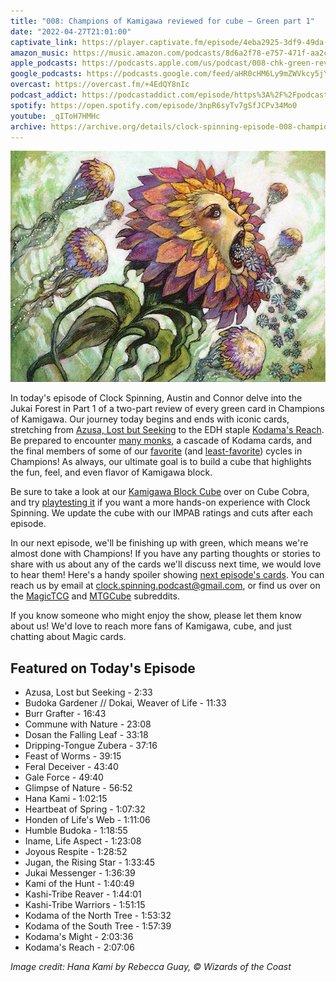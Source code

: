 ```yaml
---
title: "008: Champions of Kamigawa reviewed for cube — Green part 1"
date: "2022-04-27T21:01:00"
captivate_link: https://player.captivate.fm/episode/4eba2925-3df9-49da-968d-908eb92e7402/
amazon_music: https://music.amazon.com/podcasts/8d6a2f78-e757-471f-aa2c-47afe84c72db/episodes/bda1136a-83d3-4b90-af7f-a3613de6e19d/clock-spinning-008-chk-green-review-part-1-champions-of-kamigawa
apple_podcasts: https://podcasts.apple.com/us/podcast/008-chk-green-review-part-1-champions-of-kamigawa/id1611106302?i=1000558927679
google_podcasts: https://podcasts.google.com/feed/aHR0cHM6Ly9mZWVkcy5jYXB0aXZhdGUuZm0vY2xvY2stc3Bpbm5pbmcv/episode/NGViYTI5MjUtM2RmOS00OWRhLTk2OGQtOTA4ZWI5MmU3NDAy?sa=X&ved=0CAUQkfYCahcKEwjQz5r937X3AhUAAAAAHQAAAAAQAQ
overcast: https://overcast.fm/+4EdQY8nIc
podcast_addict: https://podcastaddict.com/episode/https%3A%2F%2Fpodcasts.captivate.fm%2Fmedia%2F3ea63521-a9b7-4b50-bdbd-84d19e80ef26%2FClock-20Spinning-20Episode-20008-20-20Champions-20of-20Kamigawa.mp3&podcastId=3861161
spotify: https://open.spotify.com/episode/3npR6syTv7gSfJCPv34Mo0
youtube: _qIToH7HMHc
archive: https://archive.org/details/clock-spinning-episode-008-champions-of-kamigawa-green-part-1
---
```


![Hana Kami](./mma-147-hana-kami.jpg)

In today's episode of Clock Spinning, Austin and Connor delve into the Jukai Forest in Part 1 of a two-part review of every green card in Champions of Kamigawa. Our journey today begins and ends with iconic cards, stretching from [Azusa, Lost but Seeking](https://scryfall.com/card/chk/201/azusa-lost-but-seeking) to the EDH staple [Kodama's Reach](https://scryfall.com/card/chk/225/kodamas-reach). Be prepared to encounter [many monks](https://scryfall.com/search?as=grid&order=name&q=type%3Amonk+color%3DG+set%3Achk), a cascade of Kodama cards, and the final members of some of our [favorite](https://scryfall.com/card/chk/213/honden-of-lifes-web) (and [least-favorite](https://scryfall.com/card/chk/208/feral-deceiver)) cycles in Champions! As always, our ultimate goal is to build a cube that highlights the fun, feel, and even flavor of Kamigawa block.

Be sure to take a look at our [Kamigawa Block Cube](https://cubecobra.com/cube/overview/clock-spinning-chk) over on Cube Cobra, and try [playtesting it](https://cubecobra.com/cube/playtest/clock-spinning-chk) if you want a more hands-on experience with Clock Spinning. We update the cube with our IMPAB ratings and cuts after each episode.

In our next episode, we'll be finishing up with green, which means we're almost done with Champions! If you have any parting thoughts or stories to share with us about any of the cards we'll discuss next time, we would love to hear them! Here's a handy spoiler showing [next episode's cards](https://scryfall.com/search?q=e%3Dchk+c%3Dg+cn%3E%3D226&unique=cards&as=grid&order=name). You can reach us by email at clock.spinning.podcast@gmail.com, or find us over on the [MagicTCG](https://www.reddit.com/r/magicTCG/) and [MTGCube](https://www.reddit.com/r/mtgcube/) subreddits.

If you know someone who might enjoy the show, please let them know about us! We'd love to reach more fans of Kamigawa, cube, and just chatting about Magic cards.

## Featured on Today's Episode

- Azusa, Lost but Seeking - 2:33
- Budoka Gardener // Dokai, Weaver of Life - 11:33
- Burr Grafter - 16:43
- Commune with Nature - 23:08
- Dosan the Falling Leaf - 33:18
- Dripping-Tongue Zubera - 37:16
- Feast of Worms - 39:15
- Feral Deceiver - 43:40
- Gale Force - 49:40
- Glimpse of Nature - 56:52
- Hana Kami - 1:02:15
- Heartbeat of Spring - 1:07:32
- Honden of Life's Web - 1:11:06
- Humble Budoka - 1:18:55
- Iname, Life Aspect - 1:23:08
- Joyous Respite - 1:28:52
- Jugan, the Rising Star - 1:33:45
- Jukai Messenger - 1:36:39
- Kami of the Hunt - 1:40:49
- Kashi-Tribe Reaver - 1:44:01
- Kashi-Tribe Warriors - 1:51:15
- Kodama of the North Tree - 1:53:32
- Kodama of the South Tree - 1:57:39
- Kodama's Might - 2:03:36
- Kodama's Reach - 2:07:06

_Image credit: Hana Kami by Rebecca Guay, © Wizards of the Coast_